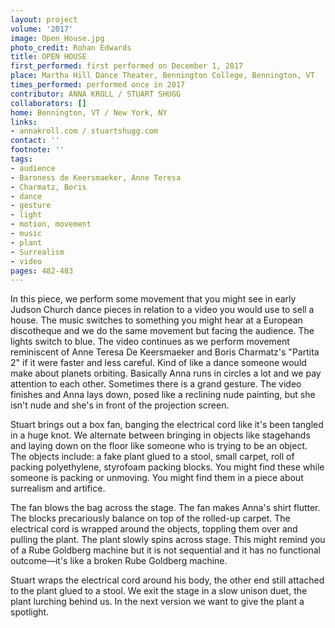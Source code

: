 ```yaml
---
layout: project
volume: '2017'
image: Open_House.jpg
photo_credit: Rohan Edwards
title: OPEN HOUSE
first_performed: first performed on December 1, 2017
place: Martha Hill Dance Theater, Bennington College, Bennington, VT
times_performed: performed once in 2017
contributor: ANNA KROLL / STUART SHUGG
collaborators: []
home: Bennington, VT / New York, NY
links:
- annakroll.com / stuartshugg.com
contact: ''
footnote: ''
tags:
- audience
- Baroness de Keersmaeker, Anne Teresa
- Charmatz, Boris
- dance
- gesture
- light
- motion, movement
- music
- plant
- Surrealism
- video
pages: 482-483
---
```


In this piece, we perform some movement that you might see in early Judson Church dance pieces in relation to a video you would use to sell a house. The music switches to something you might hear at a European discotheque and we do the same movement but facing the audience. The lights switch to blue. The video continues as we perform movement reminiscent of Anne Teresa De Keersmaeker and Boris Charmatz's "Partita 2" if it were faster and less careful. Kind of like a dance someone would make about planets orbiting. Basically Anna runs in circles a lot and we pay attention to each other. Sometimes there is a grand gesture. The video finishes and Anna lays down, posed like a reclining nude painting, but she isn't nude and she's in front of the projection screen.

Stuart brings out a box fan, banging the electrical cord like it's been tangled in a huge knot. We alternate between bringing in objects like stagehands and laying down on the floor like someone who is trying to be an object. The objects include: a fake plant glued to a stool, small carpet, roll of packing polyethylene, styrofoam packing blocks. You might find these while someone is packing or unmoving. You might find them in a piece about surrealism and artifice.

The fan blows the bag across the stage. The fan makes Anna's shirt flutter. The blocks precariously balance on top of the rolled-up carpet. The electrical cord is wrapped around the objects, toppling them over and pulling the plant. The plant slowly spins across stage. This might remind you of a Rube Goldberg machine but it is not sequential and it has no functional outcome—it's like a broken Rube Goldberg machine.

Stuart wraps the electrical cord around his body, the other end still attached to the plant glued to a stool. We exit the stage in a slow unison duet, the plant lurching behind us. In the next version we want to give the plant a spotlight.
